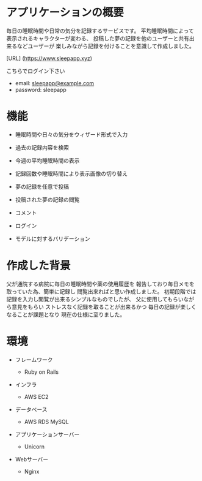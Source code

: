 # アプリケーションの概要

毎日の睡眠時間や日常の気分を記録するサービスです。
平均睡眠時間によって表示されるキャラクターが変わる、
投稿した夢の記録を他のユーザーと共有出来るなどユーザーが
楽しみながら記録を付けることを意識して作成しました。

[URL] (https://www.sleepapp.xyz)

こちらでログイン下さい
* email: sleepapp@example.com
* password: sleepapp


# 機能

* 睡眠時間や日々の気分をウィザード形式で入力

* 過去の記録内容を検索

* 今週の平均睡眠時間の表示

* 記録回数や睡眠時間により表示画像の切り替え

* 夢の記録を任意で投稿

* 投稿された夢の記録の閲覧

* コメント

* ログイン

* モデルに対するバリデーション

# 作成した背景

父が通院する病院に毎日の睡眠時間や薬の使用履歴を
報告しており毎日メモを取っていた為、簡単に記録し
閲覧出来ればと思い作成しました。
初期段階では記録を入力し閲覧が出来るシンプルなものでしたが、
父に使用してもらいながら意見をもらい
ストレスなく記録を取ることが出来るかつ
毎日の記録が楽しくなることが課題となり
現在の仕様に至りました。

# 環境

* フレームワーク
  - Ruby on Rails

* インフラ
  - AWS EC2

* データベース
  - AWS RDS MySQL

* アプリケーションサーバー
   - Unicorn

* Webサーバー
   - Nginx
